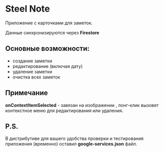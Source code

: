 # Steel Note

Приложение с карточками для заметок.

Данные синхронизируются через **Firestore**

## Основные возможности:
- создание заметки
- редактирование (включая дату)
- удаление заметки
- очистка всех заметок

## Примечание

**onContextItemSelected** - завязан на изображении , лонг-клик вызовет контекстное меню для редактирования или удаления.

## P.S.

В дистрибутиве для вашего удобства проверки и тестирования приложения (временно) оставил __google-services.json__ файл.
